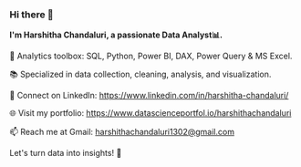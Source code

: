 ### Hi there 👋
**I'm Harshitha Chandaluri, a passionate Data Analyst📊.**

🧰 Analytics toolbox: SQL, Python, Power BI, DAX, Power Query & MS Excel.

📚 Specialized in data collection, cleaning, analysis, and visualization.

🔗 Connect on LinkedIn: https://www.linkedin.com/in/harshitha-chandaluri/

🌐 Visit my portfolio: https://www.datascienceportfol.io/harshithachandaluri

📫 Reach me at Gmail: harshithachandaluri1302@gmail.com

Let's turn data into insights! 🚀

<!--
**Harshithachandaluri/HarshithaChandaluri** is a ✨ _special_ ✨ repository because its `README.md` (this file) appears on your GitHub profile.

Here are some ideas to get you started:

- 🔭 I’m currently working on ...
- 🌱 I’m currently learning ...
- 👯 I’m looking to collaborate on ...
- 🤔 I’m looking for help with ...
- 💬 Ask me about ...
- 📫 How to reach me: ...
- 😄 Pronouns: ...
- ⚡ Fun fact: ...
-->
